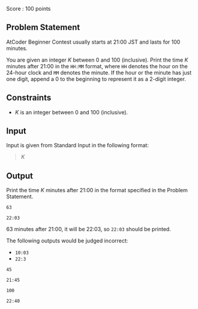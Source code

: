 Score : $100$ points

## Problem Statement

AtCoder Beginner Contest usually starts at 21:00 JST and lasts for $100$ minutes.

You are given an integer $K$ between $0$ and $100$ (inclusive). Print the time $K$ minutes after 21:00 in the `HH:MM` format, where `HH` denotes the hour on the $24$-hour clock and `MM` denotes the minute. If the hour or the minute has just one digit, append a $0$ to the beginning to represent it as a $2$-digit integer.

## Constraints

- $K$ is an integer between $0$ and $100$ (inclusive).

## Input

Input is given from Standard Input in the following format:

> $K$

## Output

Print the time $K$ minutes after 21:00 in the format specified in the Problem Statement.

```input1
63
```

```output1
22:03
```

$63$ minutes after 21:00, it will be 22:03, so `22:03` should be printed.

The following outputs would be judged incorrect:

- `10:03`
- `22:3`

```input2
45
```

```output2
21:45
```

```input3
100
```

```output3
22:40
```